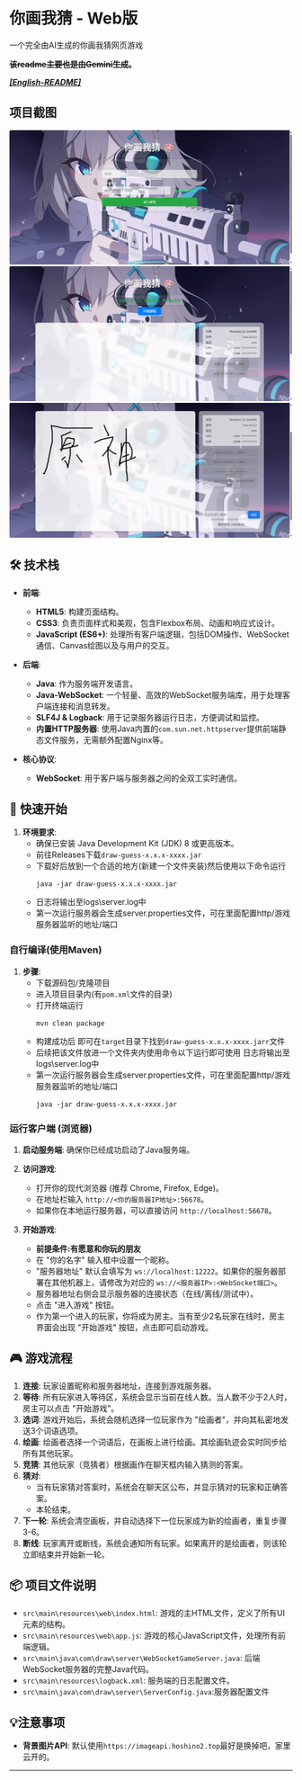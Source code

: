 # 你画我猜 - Web版

一个完全由AI生成的你画我猜网页游戏

**~~该readme主要也是由Gemini生成~~。**

***[[English-README]](https://github.com/llll415/You-Draw-I-Guess/blob/main/README-EN.MD)***
## 项目截图

![](img/image.png)
![](img/image-1.png)
![](img/image-2.png)

## 🛠️ 技术栈

*   **前端**:
    *   **HTML5**: 构建页面结构。
    *   **CSS3**: 负责页面样式和美观，包含Flexbox布局、动画和响应式设计。
    *   **JavaScript (ES6+)**: 处理所有客户端逻辑，包括DOM操作、WebSocket通信、Canvas绘图以及与用户的交互。

*   **后端**:
    *   **Java**: 作为服务端开发语言。
    *   **Java-WebSocket**: 一个轻量、高效的WebSocket服务端库，用于处理客户端连接和消息转发。
    *   **SLF4J & Logback**: 用于记录服务器运行日志，方便调试和监控。
    *   **内置HTTP服务器**: 使用Java内置的`com.sun.net.httpserver`提供前端静态文件服务，无需额外配置Nginx等。

*   **核心协议**:
    *   **WebSocket**: 用于客户端与服务器之间的全双工实时通信。

## 🚀 快速开始

1.  **环境要求**:
    *   确保已安装 Java Development Kit (JDK) 8 或更高版本。
    *   前往Releases下载`draw-guess-x.x.x-xxxx.jar`
    *   下载好后放到一个合适的地方(新建一个文件夹装)然后使用以下命令运行
        ```
        java -jar draw-guess-x.x.x-xxxx.jar
        ```
    *   日志将输出至logs\server.log中
    *   第一次运行服务器会生成server.properties文件，可在里面配置http/游戏服务器监听的地址/端口
### 自行编译(使用Maven)
1.  **步骤**:
    *   下载源码包/克隆项目
    *   进入项目目录内(有`pom.xml`文件的目录)
    *   打开终端运行
        ```
        mvn clean package
        ```
    *   构建成功后 即可在`target`目录下找到`draw-guess-x.x.x-xxxx.jarr`文件
    *   后续把该文件放进一个文件夹内使用命令以下运行即可使用 日志将输出至logs\server.log中
    *   第一次运行服务器会生成server.properties文件，可在里面配置http/游戏服务器监听的地址/端口
        ```
        java -jar draw-guess-x.x.x-xxxx.jar
        ```

### 运行客户端 (浏览器)

1.  **启动服务端**: 确保你已经成功启动了Java服务端。

2.  **访问游戏**:
    *   打开你的现代浏览器 (推荐 Chrome, Firefox, Edge)。
    *   在地址栏输入 `http://<你的服务器IP地址>:56678`。
    *   如果你在本地运行服务器，可以直接访问 `http://localhost:56678`。

3.  **开始游戏**:
    *   **前提条件:有愿意和你玩的朋友**
    *   在 "你的名字" 输入框中设置一个昵称。
    *   "服务器地址" 默认会填写为 `ws://localhost:12222`。如果你的服务器部署在其他机器上，请修改为对应的 `ws://<服务器IP>:<WebSocket端口>`。
    *   服务器地址右侧会显示服务器的连接状态（在线/离线/测试中）。
    *   点击 "进入游戏" 按钮。
    *   作为第一个进入的玩家，你将成为房主。当有至少2名玩家在线时，房主界面会出现 "开始游戏" 按钮，点击即可启动游戏。

## 🎮 游戏流程

1.  **连接**: 玩家设置昵称和服务器地址，连接到游戏服务器。
2.  **等待**: 所有玩家进入等待区，系统会显示当前在线人数。当人数不少于2人时，房主可以点击 "开始游戏"。
3.  **选词**: 游戏开始后，系统会随机选择一位玩家作为 "绘画者"，并向其私密地发送3个词语选项。
4.  **绘画**: 绘画者选择一个词语后，在画板上进行绘画。其绘画轨迹会实时同步给所有其他玩家。
5.  **竞猜**: 其他玩家（竞猜者）根据画作在聊天框内输入猜测的答案。
6.  **猜对**:
    *   当有玩家猜对答案时，系统会在聊天区公布，并显示猜对的玩家和正确答案。
    *   本轮结束。
7.  **下一轮**: 系统会清空画板，并自动选择下一位玩家成为新的绘画者，重复步骤3-6。
8.  **断线**: 玩家离开或断线，系统会通知所有玩家。如果离开的是绘画者，则该轮立即结束并开始新一轮。

## 📦 项目文件说明

*   `src\main\resources\web\index.html`: 游戏的主HTML文件，定义了所有UI元素的结构。
*   `src\main\resources\web\app.js`: 游戏的核心JavaScript文件，处理所有前端逻辑。
*   `src\main\java\com\draw\server\WebSocketGameServer.java`: 后端WebSocket服务器的完整Java代码。
*   `src\main\resources\logback.xml`: 服务端的日志配置文件。
*   `src\main\java\com\draw\server\ServerConfig.java`:服务器配置文件

## 💡注意事项

*   **背景图片API**: 默认使用`https://imageapi.hoshino2.top`最好是换掉吧，家里云开的。

---

